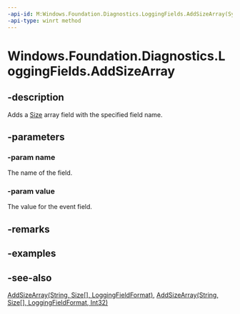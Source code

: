 ```yaml
---
-api-id: M:Windows.Foundation.Diagnostics.LoggingFields.AddSizeArray(System.String,Windows.Foundation.Size[])
-api-type: winrt method
---
```


<!-- Method syntax
public void AddSizeArray(System.String name, Windows.Foundation.Size[] value)
-->

# Windows.Foundation.Diagnostics.LoggingFields.AddSizeArray

## -description
Adds a [Size](../windows.foundation/size.md) array field with the specified field name.

## -parameters
### -param name
The name of the field.

### -param value
The value for the event field.

## -remarks

## -examples

## -see-also
[AddSizeArray(String, Size\[\], LoggingFieldFormat)](/uwp/api/windows.foundation.diagnostics.loggingfields.addsizearray#windows-foundation-diagnostics-loggingfields-addsizearray(system-string-windows-foundation-size()-windows-foundation-diagnostics-loggingfieldformat)), [AddSizeArray(String, Size\[\], LoggingFieldFormat, Int32)](/uwp/api/windows.foundation.diagnostics.loggingfields.addsizearray#windows-foundation-diagnostics-loggingfields-addsizearray(system-string-windows-foundation-size()-windows-foundation-diagnostics-loggingfieldformat-system-int32))